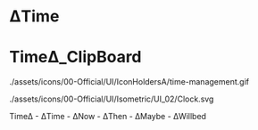 # ΔTime

# TimeΔ_ClipBoard
./assets/icons/00-Official/UI/IconHoldersA/time-management.gif


./assets/icons/00-Official/UI/Isometric/UI_02/Clock.svg




TimeΔ
\- ΔTime
    \- ΔNow
    \- ΔThen
    \- ΔMaybe
    \- ΔWillbed